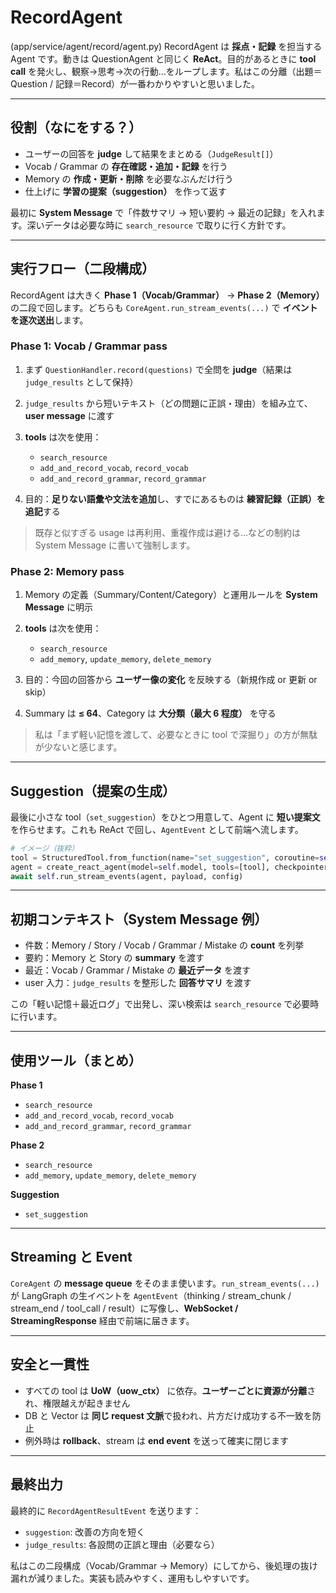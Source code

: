 # RecordAgent
(app/service/agent/record/agent.py)
RecordAgent は **採点・記録** を担当する Agent です。動きは QuestionAgent と同じく **ReAct**。目的があるときに **tool call** を発火し、観察→思考→次の行動…をループします。私はこの分離（出題＝Question / 記録＝Record）が一番わかりやすいと思いました。

---

## 役割（なにをする？）

* ユーザーの回答を **judge** して結果をまとめる（`JudgeResult[]`）
* Vocab / Grammar の **存在確認・追加・記録** を行う
* Memory の **作成・更新・削除** を必要なぶんだけ行う
* 仕上げに **学習の提案（suggestion）** を作って返す

最初に **System Message** で「件数サマリ → 短い要約 → 最近の記録」を入れます。深いデータは必要な時に `search_resource` で取りに行く方針です。

---

## 実行フロー（二段構成）

RecordAgent は大きく **Phase 1（Vocab/Grammar）** → **Phase 2（Memory）** の二段で回します。どちらも `CoreAgent.run_stream_events(...)` で **イベントを逐次送出**します。

### Phase 1: Vocab / Grammar pass

1. まず `QuestionHandler.record(questions)` で全問を **judge**（結果は `judge_results` として保持）
2. `judge_results` から短いテキスト（どの問題に正誤・理由）を組み立て、**user message** に渡す
3. **tools** は次を使用：

   * `search_resource`
   * `add_and_record_vocab`, `record_vocab`
   * `add_and_record_grammar`, `record_grammar`
4. 目的：**足りない語彙や文法を追加**し、すでにあるものは **練習記録（正誤）を追記**する

> 既存と似すぎる usage は再利用、重複作成は避ける…などの制約は System Message に書いて強制します。

### Phase 2: Memory pass

1. Memory の定義（Summary/Content/Category）と運用ルールを **System Message** に明示
2. **tools** は次を使用：

   * `search_resource`
   * `add_memory`, `update_memory`, `delete_memory`
3. 目的：今回の回答から **ユーザー像の変化** を反映する（新規作成 or 更新 or skip）
4. Summary は **≤ 64**、Category は **大分類（最大 6 程度）** を守る

> 私は「まず軽い記憶を渡して、必要なときに tool で深掘り」の方が無駄が少ないと感じます。

---

## Suggestion（提案の生成）

最後に小さな tool（`set_suggestion`）をひとつ用意して、Agent に **短い提案文** を作らせます。これも ReAct で回し、`AgentEvent` として前端へ流します。

```python
# イメージ（抜粋）
tool = StructuredTool.from_function(name="set_suggestion", coroutine=self.set_suggestion, args_schema=SetSuggestionArgs)
agent = create_react_agent(model=self.model, tools=[tool], checkpointer=self.checkpointer)
await self.run_stream_events(agent, payload, config)
```

---

## 初期コンテキスト（System Message 例）

* 件数：Memory / Story / Vocab / Grammar / Mistake の **count** を列挙
* 要約：Memory と Story の **summary** を渡す
* 最近：Vocab / Grammar / Mistake の **最近データ** を渡す
* user 入力：`judge_results` を整形した **回答サマリ** を渡す

この「軽い記憶＋最近ログ」で出発し、深い検索は `search_resource` で必要時に行います。

---

## 使用ツール（まとめ）

**Phase 1**

* `search_resource`
* `add_and_record_vocab`, `record_vocab`
* `add_and_record_grammar`, `record_grammar`

**Phase 2**

* `search_resource`
* `add_memory`, `update_memory`, `delete_memory`

**Suggestion**

* `set_suggestion`

---

## Streaming と Event

`CoreAgent` の **message queue** をそのまま使います。`run_stream_events(...)` が LangGraph の生イベントを `AgentEvent`（thinking / stream\_chunk / stream\_end / tool\_call / result）に写像し、**WebSocket / StreamingResponse** 経由で前端に届きます。

---

## 安全と一貫性

* すべての tool は **UoW（uow\_ctx）** に依存。**ユーザーごとに資源が分離**され、権限越えが起きません
* DB と Vector は **同じ request 文脈**で扱われ、片方だけ成功する不一致を防止
* 例外時は **rollback**、stream は **end event** を送って確実に閉じます

---

## 最終出力

最終的に `RecordAgentResultEvent` を送ります：

* `suggestion`: 改善の方向を短く
* `judge_results`: 各設問の正誤と理由（必要なら）

私はこの二段構成（Vocab/Grammar → Memory）にしてから、後処理の抜け漏れが減りました。実装も読みやすく、運用もしやすいです。

